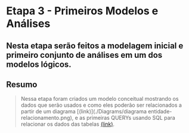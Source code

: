 # Etapa 3 - Primeiros Modelos e Análises

## Nesta etapa serão feitos a modelagem inicial e primeiro conjunto de análises em um dos modelos lógicos.

## Resumo
> Nessa etapa foram criados um modelo conceitual mostrando os dados que serão usados e como eles poderão ser relacionados a partir de um diagrama [(link)](./Diagrams/diagrama entidade-relacionamento.png), e as primeiras QUERYs usando SQL para relacionar os dados das tabelas [(link)](./notebook/queries.ipynb).
